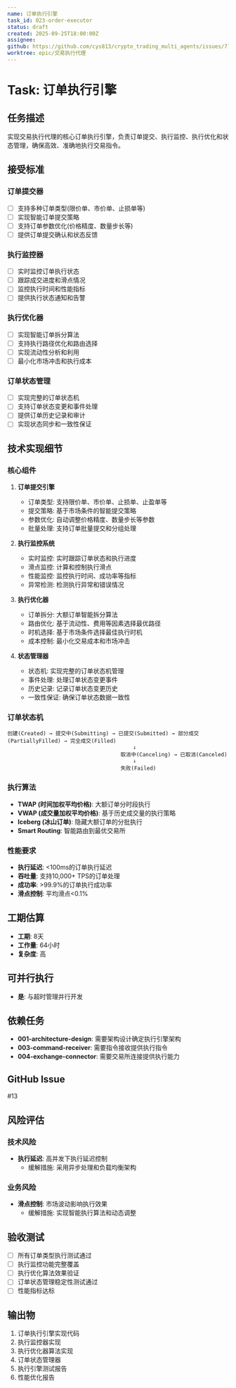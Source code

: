 ```yaml
---
name: 订单执行引擎
task_id: 023-order-executor
status: draft
created: 2025-09-25T18:00:00Z
assignee:
github: https://github.com/cys813/crypto_trading_multi_agents/issues/71
worktree: epic/交易执行代理
---
```


# Task: 订单执行引擎

## 任务描述
实现交易执行代理的核心订单执行引擎，负责订单提交、执行监控、执行优化和状态管理，确保高效、准确地执行交易指令。

## 接受标准

### 订单提交器
- [ ] 支持多种订单类型(限价单、市价单、止损单等)
- [ ] 实现智能订单提交策略
- [ ] 支持订单参数优化(价格精度、数量步长等)
- [ ] 提供订单提交确认和状态反馈

### 执行监控器
- [ ] 实时监控订单执行状态
- [ ] 跟踪成交进度和滑点情况
- [ ] 监控执行时间和性能指标
- [ ] 提供执行状态通知和告警

### 执行优化器
- [ ] 实现智能订单拆分算法
- [ ] 支持执行路径优化和路由选择
- [ ] 实现流动性分析和利用
- [ ] 最小化市场冲击和执行成本

### 订单状态管理
- [ ] 实现完整的订单状态机
- [ ] 支持订单状态变更和事件处理
- [ ] 提供订单历史记录和审计
- [ ] 实现状态同步和一致性保证

## 技术实现细节

### 核心组件
1. **订单提交引擎**
   - 订单类型: 支持限价单、市价单、止损单、止盈单等
   - 提交策略: 基于市场条件的智能提交策略
   - 参数优化: 自动调整价格精度、数量步长等参数
   - 批量处理: 支持订单批量提交和分组处理

2. **执行监控系统**
   - 实时监控: 实时跟踪订单状态和执行进度
   - 滑点监控: 计算和控制执行滑点
   - 性能监控: 监控执行时间、成功率等指标
   - 异常检测: 检测执行异常和错误情况

3. **执行优化器**
   - 订单拆分: 大额订单智能拆分算法
   - 路由优化: 基于流动性、费用等因素选择最优路径
   - 时机选择: 基于市场条件选择最佳执行时机
   - 成本控制: 最小化交易成本和市场冲击

4. **状态管理器**
   - 状态机: 实现完整的订单状态机管理
   - 事件处理: 处理订单状态变更事件
   - 历史记录: 记录订单状态变更历史
   - 一致性保证: 确保订单状态数据一致性

### 订单状态机
```
创建(Created) → 提交中(Submitting) → 已提交(Submitted) → 部分成交(PartiallyFilled) → 完全成交(Filled)
                                        ↓
                                    取消中(Canceling) → 已取消(Canceled)
                                        ↓
                                    失败(Failed)
```

### 执行算法
- **TWAP (时间加权平均价格)**: 大额订单分时段执行
- **VWAP (成交量加权平均价格)**: 基于历史成交量的执行策略
- **Iceberg (冰山订单)**: 隐藏大额订单的分批执行
- **Smart Routing**: 智能路由到最优交易所

### 性能要求
- **执行延迟**: <100ms的订单执行延迟
- **吞吐量**: 支持10,000+ TPS的订单处理
- **成功率**: >99.9%的订单执行成功率
- **滑点控制**: 平均滑点<0.1%

## 工期估算
- **工期**: 8天
- **工作量**: 64小时
- **复杂度**: 高

## 可并行执行
- **是**: 与超时管理并行开发

## 依赖任务
- **001-architecture-design**: 需要架构设计确定执行引擎架构
- **003-command-receiver**: 需要指令接收提供执行指令
- **004-exchange-connector**: 需要交易所连接提供执行能力

## GitHub Issue
#13

## 风险评估

### 技术风险
- **执行延迟**: 高并发下执行延迟控制
  - 缓解措施: 采用异步处理和负载均衡架构

### 业务风险
- **滑点控制**: 市场波动影响执行效果
  - 缓解措施: 实现智能执行算法和动态调整

## 验收测试
- [ ] 所有订单类型执行测试通过
- [ ] 执行监控功能完整覆盖
- [ ] 执行优化算法效果验证
- [ ] 订单状态管理稳定性测试通过
- [ ] 性能指标达标

## 输出物
1. 订单执行引擎实现代码
2. 执行监控器实现
3. 执行优化器算法实现
4. 订单状态管理器
5. 执行引擎测试报告
6. 性能优化报告
